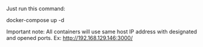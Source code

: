 Just run this command:

docker-compose up -d

Important note: All containers will use same host IP address with designated and opened ports. Ex: http://192.168.129.146:3000/ 
